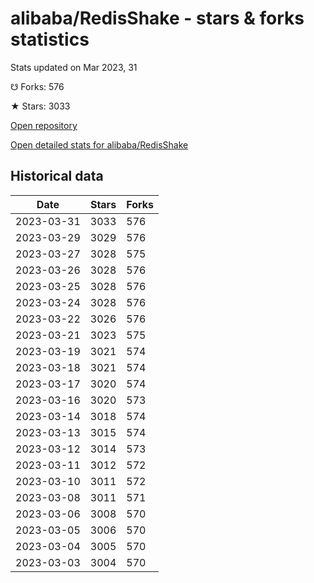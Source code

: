 # alibaba/RedisShake - stars & forks statistics

Stats updated on Mar 2023, 31

☋ Forks: 576

★ Stars: 3033

[Open repository](https://github.com/alibaba/RedisShake)

[Open detailed stats for alibaba/RedisShake](https://reviewgithub.com/rep/alibaba/RedisShake)

## Historical data
| Date | Stars | Forks |
|------|-------|-------|
| 2023-03-31 | 3033 | 576 | 
| 2023-03-29 | 3029 | 576 | 
| 2023-03-27 | 3028 | 575 | 
| 2023-03-26 | 3028 | 576 | 
| 2023-03-25 | 3028 | 576 | 
| 2023-03-24 | 3028 | 576 | 
| 2023-03-22 | 3026 | 576 | 
| 2023-03-21 | 3023 | 575 | 
| 2023-03-19 | 3021 | 574 | 
| 2023-03-18 | 3021 | 574 | 
| 2023-03-17 | 3020 | 574 | 
| 2023-03-16 | 3020 | 573 | 
| 2023-03-14 | 3018 | 574 | 
| 2023-03-13 | 3015 | 574 | 
| 2023-03-12 | 3014 | 573 | 
| 2023-03-11 | 3012 | 572 | 
| 2023-03-10 | 3011 | 572 | 
| 2023-03-08 | 3011 | 571 | 
| 2023-03-06 | 3008 | 570 | 
| 2023-03-05 | 3006 | 570 | 
| 2023-03-04 | 3005 | 570 | 
| 2023-03-03 | 3004 | 570 | 

